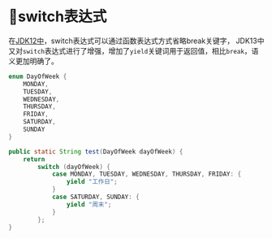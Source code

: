 # 👀switch表达式

在[JDK12中](../jdk12/switch-preview.md)，switch表达式可以通过函数表达式方式省略break关键字，
JDK13中又对`switch`表达式进行了增强，增加了`yield`关键词用于返回值，相比`break`，语义更加明确了。

```java
enum DayOfWeek {
    MONDAY,
    TUESDAY,
    WEDNESDAY,
    THURSDAY,
    FRIDAY,
    SATURDAY,
    SUNDAY
}

public static String test(DayOfWeek dayOfWeek) {
    return
        switch (dayOfWeek) {
            case MONDAY, TUESDAY, WEDNESDAY, THURSDAY, FRIDAY: {
                yield "工作日";
            }
            case SATURDAY, SUNDAY: {
                yield "周末";
            }
        };
}
```
